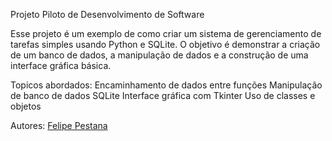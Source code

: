 Projeto Piloto de Desenvolvimento de Software

Esse projeto é um exemplo de como criar um sistema de gerenciamento de tarefas simples usando Python e SQLite. O objetivo é demonstrar a criação de um banco de dados, a manipulação de dados e a construção de uma interface gráfica básica.

Topicos abordados:
Encaminhamento de dados entre funções
Manipulação de banco de dados SQLite
Interface gráfica com Tkinter
Uso de classes e objetos

Autores: [Felipe Pestana](https://github.com/Pestanadev)